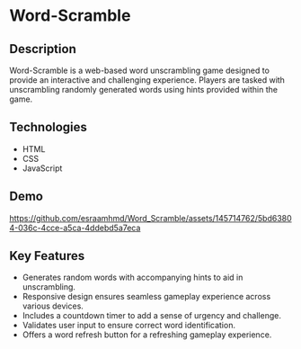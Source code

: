 # Word-Scramble

## Description
Word-Scramble is a web-based word unscrambling game designed to provide an interactive and challenging experience. Players are tasked with unscrambling randomly generated words using hints provided within the game.

## Technologies
- HTML
- CSS
- JavaScript

## Demo
https://github.com/esraamhmd/Word_Scramble/assets/145714762/5bd63804-036c-4cce-a5ca-4ddebd5a7eca

## Key Features
- Generates random words with accompanying hints to aid in unscrambling.
- Responsive design ensures seamless gameplay experience across various devices.
- Includes a countdown timer to add a sense of urgency and challenge.
- Validates user input to ensure correct word identification.
- Offers a word refresh button for a refreshing gameplay experience.

